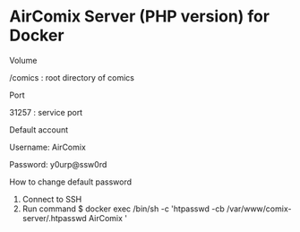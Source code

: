 # AirComix Server (PHP version) for Docker

Volume

/comics : root directory of comics


Port

31257 : service port


Default account

Username: AirComix

Password: y0urp@ssw0rd


How to change default password
1. Connect to SSH
2. Run command
$ docker exec <your-container-name> /bin/sh -c 'htpasswd -cb /var/www/comix-server/.htpasswd AirComix <your-password>'
